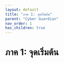 ```yaml
---
layout: default
title: "ภาค 1: จุดเริ่มต้น"
parent: "Cyber Guardian"
nav_order: 1
has_children: true
---
```

# ภาค 1: จุดเริ่มต้น

